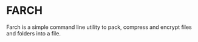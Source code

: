 # FARCH
Farch is a simple command line utility to pack, compress and encrypt files and folders into a file.